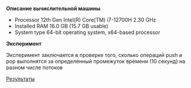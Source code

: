 **Описание вычислительной машины**

- Processor	12th Gen Intel(R) Core(TM) i7-12700H   2.30 GHz
- Installed RAM	16.0 GB (15.7 GB usable)
- System type	64-bit operating system, x64-based processor

**Эксперимент**

Эксперимент заключается в проверке того, сколько операций push и pop выполнятся за определенный промежуток времени (10 секунд) на разном числе потоков

[Результаты](https://github.com/Salvatore112/SPBU-ProgrammingHW-Semester4/blob/Task1/Task1/LockFreeStack/results.xlsx)
